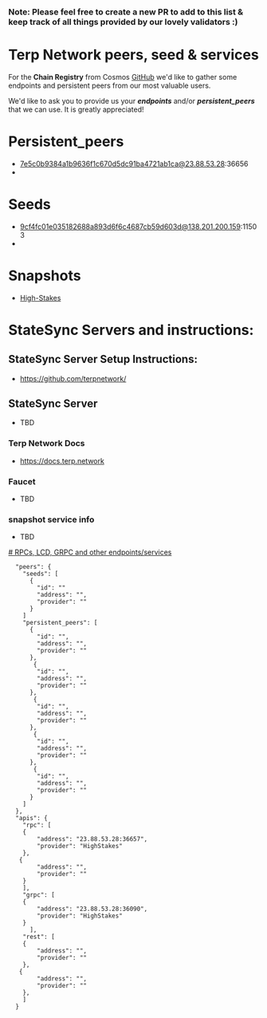 ### Note: Please feel free to create a new PR to add to this list & keep track of all things provided by our lovely validators :)
# Terp Network peers, seed & services
For the **Chain Registry** from Cosmos [GitHub](https://github.com/cosmos/chain-registry/tree/master/terpnetwork) we'd like to gather some endpoints and 
persistent peers from our most valuable users.

We'd like to ask you to provide us your ***endpoints*** and/or ***persistent_peers*** that we can use. It is greatly appreciated!

# Persistent_peers
* 7e5c0b9384a1b9636f1c670d5dc91ba4721ab1ca@23.88.53.28:36656
* 

# Seeds
* 9cf4fc01e035182688a893d6f6c4687cb59d603d@138.201.200.159:11503 
* 

# Snapshots
* [High-Stakes](https://tools.highstakes.ch/snapshots/terp)

# StateSync Servers and instructions:

## StateSync Server Setup Instructions:
  * https://github.com/terpnetwork/
##  StateSync Server
* TBD


### Terp Network Docs
* https://docs.terp.network

###  Faucet
* TBD

### snapshot service info 
* TBD



[# RPCs, LCD, GRPC and other endpoints/services](/peers_seeds_and_services.md) 
```
  "peers": {
    "seeds": [
      {
        "id": ""
        "address": "",
        "provider": ""
      }
    ]
    "persistent_peers": [
      {
        "id": "",
        "address": "",
        "provider": ""
      },
       {
        "id": "",
        "address": "",
        "provider": ""
      },
       {
        "id": "",
        "address": "",
        "provider": ""
      },
       {
        "id": "",
        "address": "",
        "provider": ""
      },
       {
        "id": "",
        "address": "",
        "provider": ""
      }
    ]
  },
  "apis": {
    "rpc": [
    {
        "address": "23.88.53.28:36657",
        "provider": "HighStakes"
    },
   {
        "address": "",
        "provider": ""
    }
    ],
    "grpc": [
    {
        "address": "23.88.53.28:36090",
        "provider": "HighStakes"
    }
      ],
    "rest": [
    {
        "address": "",
        "provider": ""
    },
   {
        "address": "",
        "provider": ""
    },
    ]
  }
  ```
